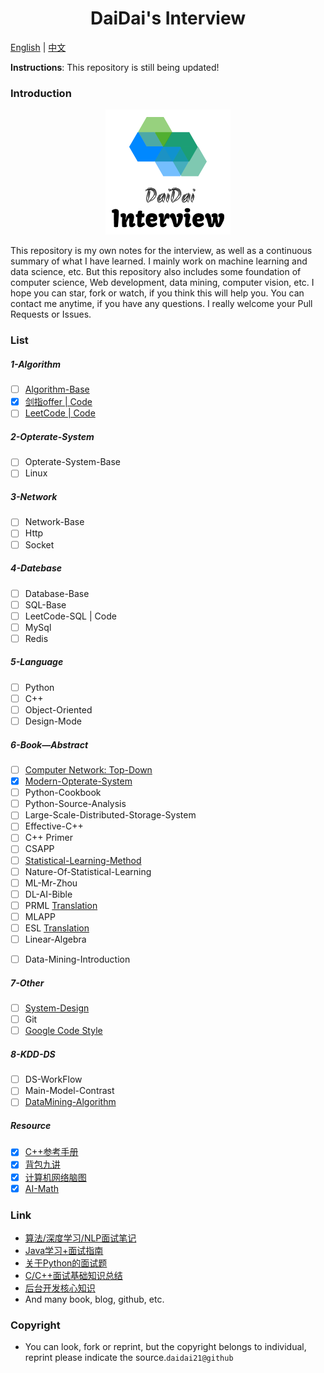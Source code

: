 <div align=center><h1>DaiDai's Interview</h1></div>

<a href="../README.md">English</a> | <a href="doc/README-cn.md">中文</a>

**Instructions**: This repository is still being updated!

### Introduction

<div align="center"><img src="doc/img/logo.png"></div>

This repository is my own notes for the interview, as well as a continuous summary of what I have learned. I mainly work on machine learning and data science, etc. But this repository also includes some foundation of computer science, Web development, data mining, computer vision, etc. I hope you can star, fork or watch, if you think this will help you. You can contact me anytime, if you have any questions. I really welcome your Pull Requests or Issues. 

### List

##### 1-Algorithm

- [ ] [Algorithm-Base](https://github.com/CyC2018/CS-Notes/blob/master/docs/notes/%E7%AE%97%E6%B3%95.md)
- [x] [剑指offer | Code](1-Algorithm/剑指offer.md)
- [ ] [LeetCode | Code](https://github.com/daidai21/leetcode)

##### 2-Opterate-System

- [ ] Opterate-System-Base
- [ ] Linux

##### 3-Network

- [ ] Network-Base
- [ ] Http
- [ ] Socket

##### 4-Datebase

- [ ] Database-Base
- [ ] SQL-Base
- [ ] LeetCode-SQL | Code
- [ ] MySql
- [ ] Redis

##### 5-Language

- [ ] Python
- [ ] C++
- [ ] Object-Oriented
- [ ] Design-Mode

##### 6-Book—Abstract

- [ ] [Computer Network: Top-Down](https://github.com/moranzcw/Computer-Networking-A-Top-Down-Approach-NOTES)
- [x] [Modern-Opterate-System](6-Book-Abstract/Modern-Opterate-System/README.md)
- [ ] Python-Cookbook
- [ ] Python-Source-Analysis
- [ ] Large-Scale-Distributed-Storage-System
- [ ] Effective-C++
- [ ] C++ Primer
- [ ] CSAPP
- [ ] [Statistical-Learning-Method](https://github.com/daidai21/ML-Algorithm)
- [ ] Nature-Of-Statistical-Learning
- [ ] ML-Mr-Zhou
- [ ] DL-AI-Bible
- [ ] PRML [Translation](chrome-extension://ikhdkkncnoglghljlkmcimlnlhkeamad/pdf-viewer/web/viewer.html?file=http%3A%2F%2Fread.pudn.com%2Fdownloads773%2Febook%2F3064783%2FPRML_Translation.pdf)
- [ ] MLAPP
- [ ] ESL [Translation](https://esl.hohoweiya.xyz/01-Introduction/2016-07-26-Chapter-1-Introduction/index.html)
- [ ] Linear-Algebra
<!-- - [ ] Convex-Optimization -->
- [ ] Data-Mining-Introduction

##### 7-Other

- [ ] [System-Design](https://github.com/donnemartin/system-design-primer/blob/master/README-zh-Hans.md)
- [ ] Git
- [ ] [Google Code Style](https://zh-google-styleguide.readthedocs.io/en/latest/google-cpp-styleguide/)

##### 8-KDD-DS

- [ ] DS-WorkFlow
- [ ] Main-Model-Contrast
- [ ] [DataMining-Algorithm](https://github.com/daidai21/DataScience-Algorithm)

##### Resource

- [x] [C++参考手册](Resource/)
- [x] [背包九讲](Resource/背包九讲.pdf)
- [x] [计算机网络脑图](Resource/计算机网络脑图.png)
- [x] [AI-Math](Resource/AI-Math.pdf)

### Link

- [算法/深度学习/NLP面试笔记
](https://github.com/imhuay/Algorithm_Interview_Notes-Chinese)
- [Java学习+面试指南](https://github.com/Snailclimb/JavaGuide)
- [关于Python的面试题](https://github.com/taizilongxu/interview_python)
- [C/C++面试基础知识总结](https://github.com/huihut/interview#%E7%AE%97%E6%B3%95)
- [后台开发核心知识](https://github.com/linw7/Skill-Tree)
- And many book, blog, github, etc.

### Copyright

- You can look, fork or reprint, but the copyright belongs to individual, reprint please indicate the source.`daidai21@github`
